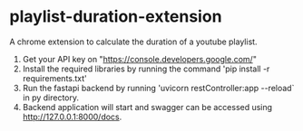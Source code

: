 # playlist-duration-extension

A chrome extension to calculate the duration of a youtube playlist.

1) Get your API key on "https://console.developers.google.com/"
2) Install the required libraries by running the command 'pip install -r requirements.txt'
3) Run the fastapi backend by running 'uvicorn restController:app  --reload` in py directory.
4) Backend application will start and swagger can be accessed using http://127.0.0.1:8000/docs.
